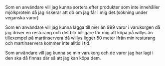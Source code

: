 Som en användare vill jag kunna sortera efter produkter som inte innehåller mjölkprotein då jag riskerar att dö om jag får i mig det.(sökning under veganska varor)

Som en användare vill jag kunna lägga till mer än 999 varor i varukorgen då jag driver en resturang och det blir billigare för mig att köpa på willys än tillexempel på martinservera då willys ligger 50 meter ifrån min resturang och martinservera kommer inte alltid i tid.

Som användare vill jag kunna se min varukorg och de varor jag har lagt i den ska då finnas där så att jag kan köpa dem.